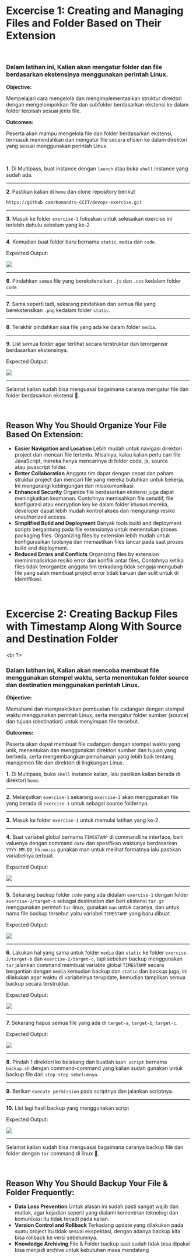 
# Excercise 1: Creating and Managing Files and Folder Based on Their Extension

<br />

### Dalam latihan ini, Kalian akan mengatur folder dan file berdasarkan ekstensinya menggunakan perintah Linux.

**Objective:**

Mempelajari cara mengelola dan mengimplementasikan struktur direktori dengan mengelompokkan file dan subfolder berdasarkan ekstensi ke dalam folder terpisah sesuai jenis file.

**Outcomes:**

Peserta akan mampu mengelola file dan folder berdasarkan ekstensi, termasuk memindahkan dan mengatur file secara efisien ke dalam direktori yang sesuai menggunakan perintah Linux.

<br />

**1.**  Di Multipass, buat instance dengan `launch` atau buka `shell` instance yang sudah ada.
***
**2**.  Pastikan kalian di `home` dan clone repository berikut

```
https://github.com/Komandro-CCIT/devops-exercise.git
```

***
**3**. Masuk ke folder `exercise-1` fokuskan untuk selesaikan exercise ini terlebih dahulu sebelum yang ke-2
***
**4**. Kemudian buat folder baru bernama `static`, `media` dan `code`.

Expected Output:

![](assets/latihan/exercise-1.1.png)

***
**6**.  Pindahkan `semua` file yang berekstensikan `.js` dan `.css` kedalam folder `code`.
***
**7**. Sama seperti tadi, sekarang pindahkan dan semua file yang berekstensikan `.png` kedalam folder `static`.
***
**8**. Terakhir pindahkan sisa file yang ada ke dalam folder `media`.
***
**9**. List semua folder agar terlihat secara terstruktur dan terorganisir berdasarkan ekstensinya.

Expected Output:

![](assets/latihan/exercise-1.2.png)

***
Selamat kalian sudah bisa menguasai bagaimana caranya mengatur file dan folder berdasarkan ekstensi 🥳.

<br />

## **Reason Why You Should Organize Your File Based On Extension:**

- **Easier Navigation and Location**
	Lebih mudah untuk navigasi direktori project dan mencari file tertentu. Misalnya, kalau kalian perlu cari file JavaScript, mereka hanya mencarinya di folder code, js, source atau javascript folder.
- **Better Collaboration**
	Anggota tim dapat dengan cepat dan paham struktur project dan mencari file yang mereka butuhkan untuk bekerja. Ini mengurangi kebingungan dan misskomunikasi.
- **Enhanced Security**
	Organize file berdasarkan ekstensi juga dapat meningkatkan keamanan. Contohnya memisahkan file sensitif, file konfigurasi atau encryption key ke dalam folder khusus mereka, developer dapat lebih mudah kontrol akses dan mengurangi resiko unauthorized access.
- **Simplified Build and Deployment**
	Banyak tools build and deployment scripts bergantung pada file extensionya untuk menentukan proses packaging files. Organizing files by extension lebih mudah untuk konfigurasikan toolsnya dan memastikan files lancar pada saat proses build and deployment.
- **Reduced Errors and Conflicts**
	Organizing files by extension meminimalisirkan resiko error dan konflik antar files, Contohnya ketika files tidak terorganize anggota tim terkadang tidak sengaja mengubah file yang salah membuat project error tidak karuan dan sulit untuk di identifikasi.

<br />

# Excercise 2: Creating Backup Files with Timestamp Along With Source and Destination Folder

<br ?>

### Dalam latihan ini, Kalian akan mencoba membuat file menggunakan stempel waktu, serta menentukan folder source dan destination menggunakan perintah Linux.

**Objective:**

Memahami dan mempraktikkan pembuatan file cadangan dengan stempel waktu menggunakan perintah Linux, serta mengatur folder sumber (source) dan tujuan (destination) untuk menyimpan file tersebut.

**Outcomes:**

Peserta akan dapat membuat file cadangan dengan stempel waktu yang unik, menentukan dan menggunakan direktori sumber dan tujuan yang berbeda, serta mengembangkan pemahaman yang lebih baik tentang manajemen file dan direktori di lingkungan Linux.

**1.**  Di Multipass, buka `shell` instance kalian, lalu pastikan kalian berada di direktori `home`.
***
**2.** Melanjutkan `exercise-1` sekarang `exercise-2` akan menggunakan file yang berada di `exercise-1` untuk sebagai source foldernya.
***
**3.** Masuk ke folder `exercise-1` untuk memulai latihan yang ke-2.
***
**4.** Buat variabel global bernama `TIMESTAMP` di commandline interface, beri valuenya dengan command `date` dan spesifikan waktunya berdasarkan `YYYY-MM-DD_hh:mm:ss` gunakan man untuk melihat formatnya lalu pastikan variabelnya terbuat.  

Expected Output:

![](assets/latihan/exercise-2.1.png)
***
**5.** Sekarang backup folder `code` yang ada didalam `exercise-1` dengan folder `exercise-2/target-a` sebagai destination dan beri ekstensi `tar.gz` menggunakan perintah `tar` linux, gunakan `man` untuk caranya, dan untuk nama file backup tersebut yaitu variabel `TIMESTAMP` yang baru dibuat.

Expected Output:

![](assets/latihan/exercise-2.2.png)
***
**6.** Lakukan hal yang sama untuk folder `media` dan `static` ke folder `exercise-2/target-b` dan `exercise-2/target-c`, tapi sebelum backup menggunakan `tar` jalankan command membuat variable global `TIMESTAMP` secara bergantian dengan `media` kemudian backup dan `static` dan backup juga, ini dilakukan agar waktu di variabelnya terupdate, kemudian tampilkan semua backup secara terstruktur.

Expected Output:

![](assets/latihan/exercise-2.3.png)
***
**7.** Sekarang hapus semua file yang ada di `target-a`, `target-b`, `target-c`.

Expected Output:

![](assets/latihan/exercise-2.4.png)
***
**8.** Pindah 1 direktori ke belakang dan buatlah `bash script` bernama `backup.sh` dengan command-command yang kalian sudah gunakan untuk backup file dari `step-step sebelumnya`.
***
**9.** Berikan `execute permission` pada scriptnya dan jalankan scriptnya.
***
**10.** List lagi hasil backup yang menggunakan script

Expected Output:

![](assets/latihan/exercise-2.5.png)
***
Selamat kalian sudah bisa menguasai bagaimana caranya backup file dan folder dengan `tar` command di linux 🥳.

<br />

## **Reason Why You Should Backup Your File & Folder Frequently:**

- **Data Loss Prevention**
	Untuk alasan ini sudah pasti sangat wajib dan mutlak, agar kejadian seperti yang dialami kementrian teknologi dan komunikasi itu tidak terjadi pada kalian.
- **Version Control and Rollback**
	Terkadang update yang dilakukan pada suatu project itu tidak sesuai ekspektasi, dengan adanya backup kita bisa rollback ke versi sebelumnya.
- **Knowledge Archiving**
	File & Folder backup saat sudah tidak bisa dipakai bisa menjadi archive untuk kebutuhan masa mendatang

<br />
